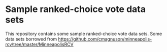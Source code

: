 Sample ranked-choice vote data sets
===================================

This repository contains some sample ranked-choice vote data sets. Some data sets borrowed from https://github.com/cmagnuson/minneapolis-rcv/tree/master/MinneapolisRCV
